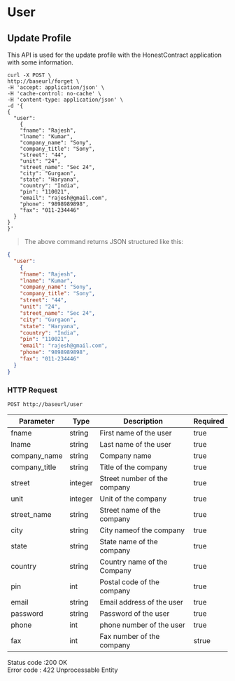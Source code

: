 # User

## Update Profile

This API is used for the update profile with the HonestContract application with some information.

```shell
curl -X POST \
http://baseurl/forget \
-H 'accept: application/json' \
-H 'cache-control: no-cache' \
-H 'content-type: application/json' \
-d '{
{
  "user":
    {
    "fname": "Rajesh",
    "lname": "Kumar",
    "company_name": "Sony",
    "company_title": "Sony",
    "street": "44",
    "unit": "24",
    "street_name": "Sec 24",
    "city": "Gurgaon",
    "state": "Haryana",
    "country": "India",
    "pin": "110021",
    "email": "rajesh@gmail.com",
    "phone": "9898989898",
    "fax": "011-234446"
  }
}
}'
```


> The above command returns JSON structured like this:

```json
{
  "user":
    {
    "fname": "Rajesh",
    "lname": "Kumar",
    "company_name": "Sony",
    "company_title": "Sony",
    "street": "44",
    "unit": "24",
    "street_name": "Sec 24",
    "city": "Gurgaon",
    "state": "Haryana",
    "country": "India",
    "pin": "110021",
    "email": "rajesh@gmail.com",
    "phone": "9898989898",
    "fax": "011-234446"
  }
}
```


### HTTP Request

`POST http://baseurl/user`


Parameter | Type    | Description | Required
--------- | ------- | ----------- | -----------
fname     | string | First name of the user | true
lname     | string  | Last name of the user | true
company_name| string | Company name          | true
company_title| string | Title of the company  | true
street    |integer     | Street number of the company |true
unit      | integer    | Unit of the company |true
street_name | string  | Street name of the company |true 
city      |  string | City nameof the company | true
state     |  string | State name of the company  | true
country   | string  | Country name of the Company | true
pin       |  int    | Postal code of the company | true
email     | string  | Email address of the user | true
password  |  string | Password of the user | true
phone     |  int    | phone number of the user | true
fax       | int     | Fax number of the company |strue


<aside class="success">Status code :200 OK </aside>
<aside class="warning">Error code : 422 Unprocessable Entity</aside>

